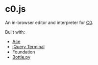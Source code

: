 c0.js
=====

An in-browser editor and interpreter for [C0](http://c0.typesafety.net/).

Built with:

- [Ace](http://ace.c9.io)
- [jQuery Terminal](http://terminal.jcubic.pl)
- [Foundation](http://foundation.zurb.com)
- [Bottle.py](http://bottlepy.org)
